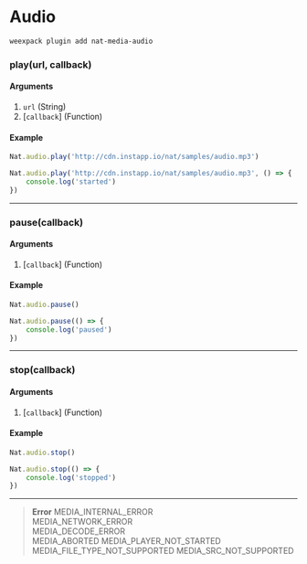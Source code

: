 # Audio

```bash
weexpack plugin add nat-media-audio
```

### play(url, callback)

#### Arguments
1. `url` (String)
2. [`callback`] (Function)

#### Example
```js
Nat.audio.play('http://cdn.instapp.io/nat/samples/audio.mp3')
```

```js
Nat.audio.play('http://cdn.instapp.io/nat/samples/audio.mp3', () => {
    console.log('started')
})
```

---

### pause(callback)

#### Arguments
1. [`callback`] (Function)

#### Example
```js
Nat.audio.pause()
```

```js
Nat.audio.pause(() => {
    console.log('paused')
})
```

---

### stop(callback)

#### Arguments
1. [`callback`] (Function)

#### Example
```js
Nat.audio.stop()
```

```js
Nat.audio.stop(() => {
    console.log('stopped')
})
```

---

> **Error**	
> MEDIA_INTERNAL_ERROR	
> MEDIA_NETWORK_ERROR	
> MEDIA_DECODE_ERROR	
> MEDIA_ABORTED	
> MEDIA_PLAYER_NOT_STARTED	
> MEDIA_FILE_TYPE_NOT_SUPPORTED	
> MEDIA_SRC_NOT_SUPPORTED	
